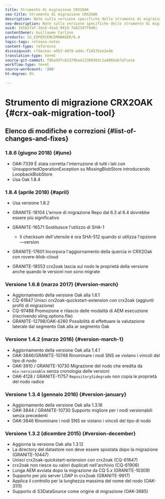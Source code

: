 ```yaml
---
title: Strumento di migrazione CRX2OAK
seo-title: Strumento di migrazione CRX2OAK
description: Note sulla versione specifiche dello strumento di migrazione Adobe Experience Manager 6.4 CRX2OAK.
seo-description: Note sulla versione specifiche dello strumento di migrazione Adobe Experience Manager 6.4 CRX2OAK.
uuid: 1b582faf-2dc6-41a2-9419-7e82347f9d6c
contentOwner: Guillaume Carlino
products: SG_EXPERIENCEMANAGER/6.4
topic-tags: release-notes
content-type: reference
discoiquuid: cfdaceac-a5b3-4070-ad4c-f1457b1e2e4b
translation-type: tm+mt
source-git-commit: f8ba597c62379ba413309303c2ad066ab7afce1e
workflow-type: tm+mt
source-wordcount: '268'
ht-degree: 0%

---
```



# Strumento di migrazione CRX2OAK {#crx-oak-migration-tool}

## Elenco di modifiche e correzioni {#list-of-changes-and-fixes}

### 1.8.6 (giugno 2018) {#june}

* OAK-7339 È stata corretta l&#39;interruzione di tutti i lati con UnsupportedOperationException su MissingBlobStore introducendo LoopbackBlobStore
* Usa Oak 1.8.4

### 1.8.4 (aprile 2018) {#april}

* Usa versione 1.8.2
* GRANITE-18104 L&#39;errore di migrazione Repo dal 6.3 al 6.4 dovrebbe essere più significativo
* GRANITE-16571 Sostituisce l&#39;utilizzo di SHA-1

   * Il checksum dell&#39;utensile è ora SHA-512 quando si utilizza l&#39;opzione —version

* GRANITE-17601 Incorpora l&#39;aggiornamento della quercia in CRX2Oak con rovere-blob-cloud
* GRANITE-18553 crx2oak lascia sul nodo le proprietà della versione anche quando le versioni non sono migrate

### Versione 1.6.8 (marzo 2017) {#version-march}

* Aggiornamento della versione Oak alla 1.6.1
* CQ-61847 Unisci crx2oak-quickstart-extension con crx2oak (aggiunti profili di migrazione)
* CQ-97488 Promozione e rilascio delle modalità di AEM esecuzione (riscrivendo sling.options.file)
* GRANITE-12798/OAK-4260 Possibilità di effettuare la valutazione laterale dal segmento Oak alla ar segmento Oak

### Versione 1.4.2 (marzo 2016) {#version-march-1}

* Aggiornamento della versione Oak alla 1.4.1
* OAK-3846/GRANITE-10748 Rinominare i nodi SNS se violano i vincoli del tipo di nodo
* OAK-3910 / GRANITE-10730 Migrazione del nodo che eredita da `mix:versionable` senza cronologia delle versioni
* OAK-4128 / GRANITE-11757 `RepositorySidegrade` non copia le proprietà del nodo radice

### Versione 1.3.4 (gennaio 2016) {#version-january}

* Aggiornamento della versione Oak alla 1.3.16
* OAK-3844 / GRANITE-10730 Supporto migliore per i nodi versionabili senza precedenti
* OAK-3846 Rinominare i nodi SNS se violano i vincoli del tipo di nodo

### Versione 1.3.2 (dicembre 2015) {#version-december}

* Aggiorna la versione Oak alla 1.3.12
* La directory del datastore non deve essere spostata dopo la migrazione (GRANITE-10447)
* Unisci crx2oak-quickstart-extension con crx2oak (CQ-61847)
* crx2oak non riesce su valori duplicati nell&#39;archivio (CQ-61906)
* Lunga AEM avviata dopo la migrazione da CQ 5.x (GRANITE-10309)
* Supporto per più server LDAP in crx2oak (GRANITE-9917)
* Applica il controllo per la lunghezza massima del nome del nodo (OAK-3111)
* Supporto di S3DataSource come origine di migrazione (OAK-3685)
